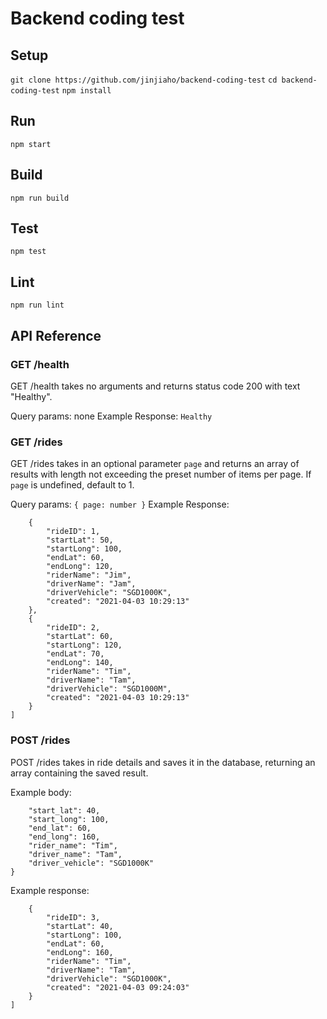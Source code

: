 # Backend coding test

## Setup

`git clone https://github.com/jinjiaho/backend-coding-test`
`cd backend-coding-test`
`npm install`

## Run

`npm start`

## Build

`npm run build`

## Test

`npm test`

## Lint

`npm run lint`

## API Reference

### GET /health

GET /health takes no arguments and returns status code 200 with text "Healthy".

Query params: none
Example Response: `Healthy`

### GET /rides

GET /rides takes in an optional parameter `page` and returns an array of results with length not exceeding the preset number of items per page. If `page` is undefined, default to 1.

Query params: `{ page: number }`
Example Response:

```[
    {
        "rideID": 1,
        "startLat": 50,
        "startLong": 100,
        "endLat": 60,
        "endLong": 120,
        "riderName": "Jim",
        "driverName": "Jam",
        "driverVehicle": "SGD1000K",
        "created": "2021-04-03 10:29:13"
    },
    {
        "rideID": 2,
        "startLat": 60,
        "startLong": 120,
        "endLat": 70,
        "endLong": 140,
        "riderName": "Tim",
        "driverName": "Tam",
        "driverVehicle": "SGD1000M",
        "created": "2021-04-03 10:29:13"
    }
]
```

### POST /rides

POST /rides takes in ride details and saves it in the database, returning an array containing the saved result.

Example body:

```{
    "start_lat": 40,
    "start_long": 100,
    "end_lat": 60,
    "end_long": 160,
    "rider_name": "Tim",
    "driver_name": "Tam",
    "driver_vehicle": "SGD1000K"
}
```

Example response:

```[
    {
        "rideID": 3,
        "startLat": 40,
        "startLong": 100,
        "endLat": 60,
        "endLong": 160,
        "riderName": "Tim",
        "driverName": "Tam",
        "driverVehicle": "SGD1000K",
        "created": "2021-04-03 09:24:03"
    }
]
```
